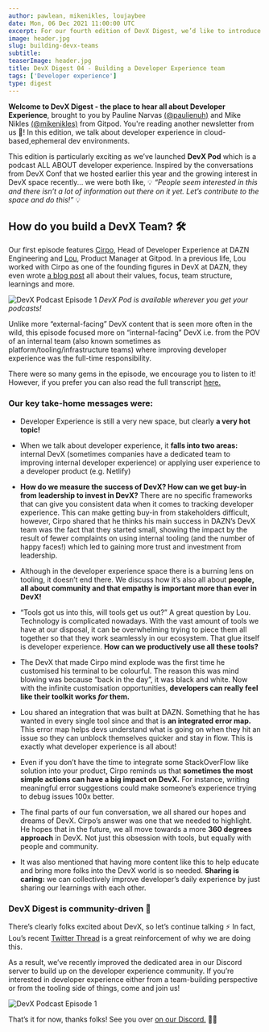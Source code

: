 ```yaml
---
author: pawlean, mikenikles, loujaybee
date: Mon, 06 Dec 2021 11:00:00 UTC
excerpt: For our fourth edition of DevX Digest, we’d like to introduce our new podcast with a first episode all about building a developer experience team!
image: header.jpg
slug: building-devx-teams
subtitle:
teaserImage: header.jpg
title: DevX Digest 04 - Building a Developer Experience team
tags: ['Developer experience']
type: digest
---
```


<script context="module">
  export const prerender = true;
</script>

**Welcome to DevX Digest - the place to hear all about Developer Experience**, brought to you by Pauline Narvas [(@paulienuh)](https://twitter.com/paulienuh) and Mike Nikles [(@mikenikles)](https://twitter.com/mikenikles) from Gitpod. You're reading another newsletter from us 🎉! In this edition, we talk about developer experience in cloud-based,ephemeral dev environments.

This edition is particularly exciting as we’ve launched **DevX Pod** which is a podcast ALL ABOUT developer experience. Inspired by the conversations from DevX Conf that we hosted earlier this year and the growing interest in DevX space recently... we were both like, 💡 _“People seem interested in this and there isn’t a lot of information out there on it yet. Let’s contribute to the space and do this!”_ 💡

## How do you build a DevX Team? 🛠

Our first episode features [Cirpo](https://twitter.com/cirpo), Head of Developer Experience at DAZN Engineering and [Lou](https://twitter.com/loujaybee), Product Manager at Gitpod. In a previous life, Lou worked with Cirpo as one of the founding figures in DevX at DAZN, they even wrote [a blog post](https://medium.com/dazn-tech/developer-experience-dx-at-dazn-e6de9a0208d2) all about their values, focus, team structure, learnings and more.

![DevX Podcast Episode 1](../../../static/images/blog/building-devx-teams/podcast.png)
_DevX Pod is available wherever you get your podcasts!_

Unlike more “external-facing” DevX content that is seen more often in the wild, this episode focused more on “internal-facing” DevX i.e. from the POV of an internal team (also known sometimes as platform/tooling/infrastructure teams) where improving developer experience was the full-time responsibility.

There were so many gems in the episode, we encourage you to listen to it! However, if you prefer you can also read the full transcript [here.](https://www.buzzsprout.com/1895030/9637256)

### Our key take-home messages were:

-   Developer Experience is still a very new space, but clearly **a very hot topic!**

-   When we talk about developer experience, it **falls into two areas:** internal DevX (sometimes companies have a dedicated team to improving internal developer experience) or applying user experience to a developer product (e.g. Netlify)

-   **How do we measure the success of DevX? How can we get buy-in from leadership to invest in DevX?** There are no specific frameworks that can give you consistent data when it comes to tracking developer experience. This can make getting buy-in from stakeholders difficult, however, Cirpo shared that he thinks his main success in DAZN’s DevX team was the fact that they started small, showing the impact by the result of fewer complaints on using internal tooling (and the number of happy faces!) which led to gaining more trust and investment from leadership.

-   Although in the developer experience space there is a burning lens on tooling, it doesn’t end there. We discuss how it’s also all about **people, all about community and that empathy is important more than ever in DevX!**

-   “Tools got us into this, will tools get us out?” A great question by Lou. Technology is complicated nowadays. With the vast amount of tools we have at our disposal, it can be overwhelming trying to piece them all together so that they work seamlessly in our ecosystem. That glue itself is developer experience. **How can we productively use all these tools?**

-   The DevX that made Cirpo mind explode was the first time he customised his terminal to be colourful. The reason this was mind blowing was because “back in the day”, it was black and white. Now with the infinite customisation opportunities, **developers can really feel like their toolkit works _for_ them.**

-   Lou shared an integration that was built at DAZN. Something that he has wanted in every single tool since and that is **an integrated error map.** This error map helps devs understand what is going on when they hit an issue so they can unblock themselves quicker and stay in flow. This is exactly what developer experience is all about!

-   Even if you don’t have the time to integrate some StackOverFlow like solution into your product, Cirpo reminds us that **sometimes the most simple actions can have a big impact on DevX.** For instance, writing meaningful error suggestions could make someone’s experience trying to debug issues 100x better.

-   The final parts of our fun conversation, we all shared our hopes and dreams of DevX. Cirpo’s answer was one that we needed to highlight. He hopes that in the future, we all move towards a more **360 degrees approach** in DevX. Not just this obsession with tools, but equally with people and community.

-   It was also mentioned that having more content like this to help educate and bring more folks into the DevX world is so needed. **Sharing is caring:** we can collectively improve developer’s daily experience by just sharing our learnings with each other.

### DevX Digest is community-driven 🤝

There’s clearly folks excited about DevX, so let’s continue talking ⚡️ In fact, Lou’s recent [Twitter Thread](https://twitter.com/loujaybee/status/1466042887716720640) is a great reinforcement of why we are doing this.

As a result, we’ve recently improved the dedicated area in our Discord server to build up on the developer experience community. If you’re interested in developer experience either from a team-building perspective or from the tooling side of things, come and join us!

![DevX Podcast Episode 1](../../../static/images/blog/building-devx-teams/DevX-Discord.png)

That’s it for now, thanks folks! See you over [on our Discord.](https://www.gitpod.io/chat) 👋🏼
